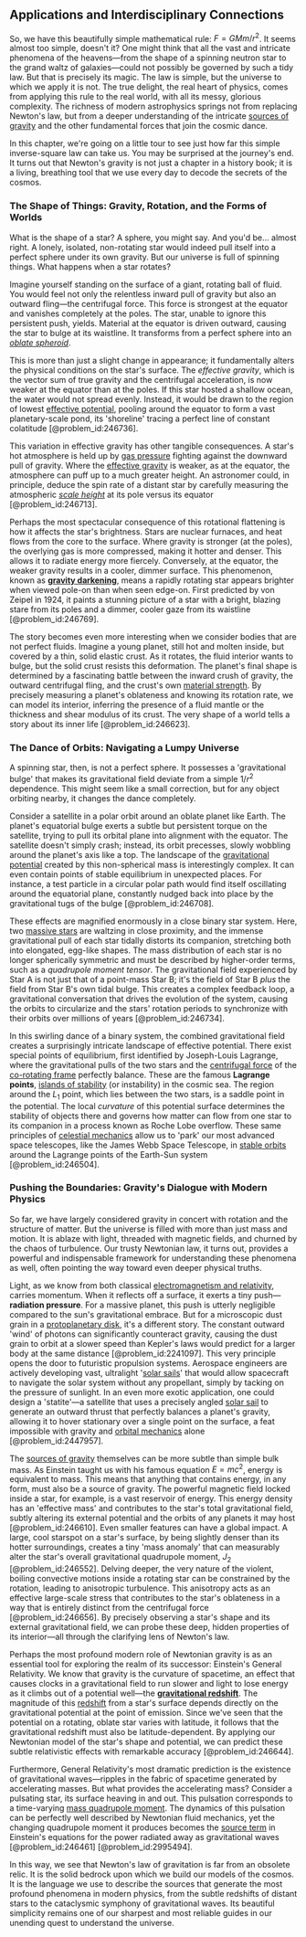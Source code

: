 ## Applications and Interdisciplinary Connections

So, we have this beautifully simple mathematical rule: $F = G M m / r^2$. It seems almost too simple, doesn't it? One might think that all the vast and intricate phenomena of the heavens—from the shape of a spinning neutron star to the grand waltz of galaxies—could not possibly be governed by such a tidy law. But that is precisely its magic. The law is simple, but the universe to which we apply it is not. The true delight, the real heart of physics, comes from applying this rule to the real world, with all its messy, glorious complexity. The richness of modern astrophysics springs not from replacing Newton's law, but from a deeper understanding of the intricate [sources of gravity](@article_id:271058) and the other fundamental forces that join the cosmic dance.

In this chapter, we're going on a little tour to see just how far this simple inverse-square law can take us. You may be surprised at the journey's end. It turns out that Newton's gravity is not just a chapter in a history book; it is a living, breathing tool that we use every day to decode the secrets of the cosmos.

### The Shape of Things: Gravity, Rotation, and the Forms of Worlds

What is the shape of a star? A sphere, you might say. And you'd be... almost right. A lonely, isolated, non-rotating star would indeed pull itself into a perfect sphere under its own gravity. But our universe is full of spinning things. What happens when a star rotates?

Imagine yourself standing on the surface of a giant, rotating ball of fluid. You would feel not only the relentless inward pull of gravity but also an outward fling—the centrifugal force. This force is strongest at the equator and vanishes completely at the poles. The star, unable to ignore this persistent push, yields. Material at the equator is driven outward, causing the star to bulge at its waistline. It transforms from a perfect sphere into an *[oblate spheroid](@article_id:161277)*.

This is more than just a slight change in appearance; it fundamentally alters the physical conditions on the star's surface. The *effective gravity*, which is the vector sum of true gravity and the centrifugal acceleration, is now weaker at the equator than at the poles. If this star hosted a shallow ocean, the water would not spread evenly. Instead, it would be drawn to the region of lowest [effective potential](@article_id:142087), pooling around the equator to form a vast planetary-scale pond, its 'shoreline' tracing a perfect line of constant colatitude [@problem_id:246736].

This variation in effective gravity has other tangible consequences. A star's hot atmosphere is held up by [gas pressure](@article_id:140203) fighting against the downward pull of gravity. Where the [effective gravity](@article_id:188298) is weaker, as at the equator, the atmosphere can puff up to a much greater height. An astronomer could, in principle, deduce the spin rate of a distant star by carefully measuring the atmospheric *[scale height](@article_id:263260)* at its pole versus its equator [@problem_id:246713].

Perhaps the most spectacular consequence of this rotational flattening is how it affects the star's brightness. Stars are nuclear furnaces, and heat flows from the core to the surface. Where gravity is stronger (at the poles), the overlying gas is more compressed, making it hotter and denser. This allows it to radiate energy more fiercely. Conversely, at the equator, the weaker gravity results in a cooler, dimmer surface. This phenomenon, known as **[gravity darkening](@article_id:161282)**, means a rapidly rotating star appears brighter when viewed pole-on than when seen edge-on. First predicted by von Zeipel in 1924, it paints a stunning picture of a star with a bright, blazing stare from its poles and a dimmer, cooler gaze from its waistline [@problem_id:246769].

The story becomes even more interesting when we consider bodies that are not perfect fluids. Imagine a young planet, still hot and molten inside, but covered by a thin, solid elastic crust. As it rotates, the fluid interior wants to bulge, but the solid crust resists this deformation. The planet's final shape is determined by a fascinating battle between the inward crush of gravity, the outward centrifugal fling, and the crust's own [material strength](@article_id:136423). By precisely measuring a planet's oblateness and knowing its rotation rate, we can model its interior, inferring the presence of a fluid mantle or the thickness and shear modulus of its crust. The very shape of a world tells a story about its inner life [@problem_id:246623].

### The Dance of Orbits: Navigating a Lumpy Universe

A spinning star, then, is not a perfect sphere. It possesses a 'gravitational bulge' that makes its gravitational field deviate from a simple $1/r^2$ dependence. This might seem like a small correction, but for any object orbiting nearby, it changes the dance completely.

Consider a satellite in a polar orbit around an oblate planet like Earth. The planet's equatorial bulge exerts a subtle but persistent torque on the satellite, trying to pull its orbital plane into alignment with the equator. The satellite doesn't simply crash; instead, its orbit precesses, slowly wobbling around the planet's axis like a top. The landscape of the [gravitational potential](@article_id:159884) created by this non-spherical mass is interestingly complex. It can even contain points of stable equilibrium in unexpected places. For instance, a test particle in a circular polar path would find itself oscillating around the equatorial plane, constantly nudged back into place by the gravitational tugs of the bulge [@problem_id:246708].

These effects are magnified enormously in a close binary star system. Here, two [massive stars](@article_id:159390) are waltzing in close proximity, and the immense gravitational pull of each star tidally distorts its companion, stretching both into elongated, egg-like shapes. The mass distribution of each star is no longer spherically symmetric and must be described by higher-order terms, such as a *quadrupole moment tensor*. The gravitational field experienced by Star A is not just that of a point-mass Star B; it's the field of Star B *plus* the field from Star B's own tidal bulge. This creates a complex feedback loop, a gravitational conversation that drives the evolution of the system, causing the orbits to circularize and the stars' rotation periods to synchronize with their orbits over millions of years [@problem_id:246734].

In this swirling dance of a binary system, the combined gravitational field creates a surprisingly intricate landscape of effective potential. There exist special points of equilibrium, first identified by Joseph-Louis Lagrange, where the gravitational pulls of the two stars and the [centrifugal force](@article_id:173232) of the [co-rotating frame](@article_id:145514) perfectly balance. These are the famous **Lagrange points**, [islands of stability](@article_id:266673) (or instability) in the cosmic sea. The region around the $L_1$ point, which lies between the two stars, is a saddle point in the potential. The local *curvature* of this potential surface determines the stability of objects there and governs how matter can flow from one star to its companion in a process known as Roche Lobe overflow. These same principles of [celestial mechanics](@article_id:146895) allow us to 'park' our most advanced space telescopes, like the James Webb Space Telescope, in [stable orbits](@article_id:176585) around the Lagrange points of the Earth-Sun system [@problem_id:246504].

### Pushing the Boundaries: Gravity's Dialogue with Modern Physics

So far, we have largely considered gravity in concert with rotation and the structure of matter. But the universe is filled with more than just mass and motion. It is ablaze with light, threaded with magnetic fields, and churned by the chaos of turbulence. Our trusty Newtonian law, it turns out, provides a powerful and indispensable framework for understanding these phenomena as well, often pointing the way toward even deeper physical truths.

Light, as we know from both classical [electromagnetism and relativity](@article_id:268196), carries momentum. When it reflects off a surface, it exerts a tiny push—**radiation pressure**. For a massive planet, this push is utterly negligible compared to the sun's gravitational embrace. But for a microscopic dust grain in a [protoplanetary disk](@article_id:157566), it's a different story. The constant outward 'wind' of photons can significantly counteract gravity, causing the dust grain to orbit at a slower speed than Kepler's laws would predict for a larger body at the same distance [@problem_id:2241097]. This very principle opens the door to futuristic propulsion systems. Aerospace engineers are actively developing vast, ultralight '[solar sails](@article_id:273345)' that would allow spacecraft to navigate the solar system without any propellant, simply by tacking on the pressure of sunlight. In an even more exotic application, one could design a 'statite'—a satellite that uses a precisely angled [solar sail](@article_id:267869) to generate an outward thrust that perfectly balances a planet's gravity, allowing it to hover stationary over a single point on the surface, a feat impossible with gravity and [orbital mechanics](@article_id:147366) alone [@problem_id:2447957].

The [sources of gravity](@article_id:271058) themselves can be more subtle than simple bulk mass. As Einstein taught us with his famous equation $E=mc^2$, energy is equivalent to mass. This means that anything that contains energy, in any form, must also be a source of gravity. The powerful magnetic field locked inside a star, for example, is a vast reservoir of energy. This energy density has an 'effective mass' and contributes to the star's total gravitational field, subtly altering its external potential and the orbits of any planets it may host [@problem_id:246610]. Even smaller features can have a global impact. A large, cool starspot on a star's surface, by being slightly denser than its hotter surroundings, creates a tiny 'mass anomaly' that can measurably alter the star's overall gravitational quadrupole moment, $J_2$ [@problem_id:246552]. Delving deeper, the very nature of the violent, boiling convective motions inside a rotating star can be constrained by the rotation, leading to anisotropic turbulence. This anisotropy acts as an effective large-scale stress that contributes to the star's oblateness in a way that is entirely distinct from the centrifugal force [@problem_id:246656]. By precisely observing a star's shape and its external gravitational field, we can probe these deep, hidden properties of its interior—all through the clarifying lens of Newton's law.

Perhaps the most profound modern role of Newtonian gravity is as an essential tool for exploring the realm of its successor: Einstein's General Relativity. We know that gravity is the curvature of spacetime, an effect that causes clocks in a gravitational field to run slower and light to lose energy as it climbs out of a potential well—the **[gravitational redshift](@article_id:158203)**. The magnitude of this [redshift](@article_id:159451) from a star's surface depends directly on the gravitational potential at the point of emission. Since we've seen that the potential on a rotating, oblate star varies with latitude, it follows that the gravitational redshift must also be latitude-dependent. By applying our Newtonian model of the star's shape and potential, we can predict these subtle relativistic effects with remarkable accuracy [@problem_id:246644].

Furthermore, General Relativity's most dramatic prediction is the existence of gravitational waves—ripples in the fabric of spacetime generated by accelerating masses. But what provides the accelerating mass? Consider a pulsating star, its surface heaving in and out. This pulsation corresponds to a time-varying [mass quadrupole moment](@article_id:158167). The dynamics of this pulsation can be perfectly well described by Newtonian fluid mechanics, yet the changing quadrupole moment it produces becomes the [source term](@article_id:268617) in Einstein's equations for the power radiated away as gravitational waves [@problem_id:246461] [@problem_id:2995494].

In this way, we see that Newton's law of gravitation is far from an obsolete relic. It is the solid bedrock upon which we build our models of the cosmos. It is the language we use to describe the sources that generate the most profound phenomena in modern physics, from the subtle redshifts of distant stars to the cataclysmic symphony of gravitational waves. Its beautiful simplicity remains one of our sharpest and most reliable guides in our unending quest to understand the universe.